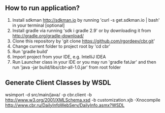 ## How to run application?

1. Install sdkman http://sdkman.io by running 'curl -s get.sdkman.io | bash' in your terminal [optional]
2. Install gradle via running 'sdk i gradle 2.9' or by downloading it from http://gradle.org/gradle-download/
3. Clone this repository by 'git clone https://github.com/rgordeev/cbr.git'
4. Change current folder to project root by 'cd cbr'
5. Run 'gradle build'
6. Import project from your IDE, e.g. IntelliJ IDEA
7. Run Launcher class in your IDE or you may run 'gradle fatJar' and then run 'java -jar build/libs/cbr-all-1.0.jar' from root folder

## Generate Client Classes by WSDL

wsimport -d src/main/java/ -p cbr.client -b http://www.w3.org/2001/XMLSchema.xsd  -b customization.xjb -Xnocompile http://www.cbr.ru/DailyInfoWebServ/DailyInfo.asmx?WSDL
